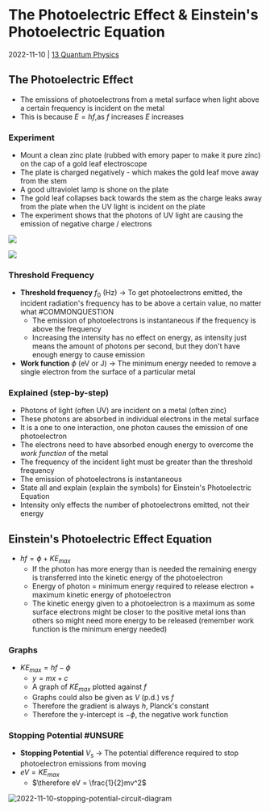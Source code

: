 # The Photoelectric Effect & Einstein's Photoelectric Equation
2022-11-10 | [13 Quantum Physics](13%20Quantum%20Physics.md)

## The Photoelectric Effect
- The emissions of photoelectrons from a metal surface when light above a certain frequency is incident on the metal
- This is because $E = hf$,as $f$ increases $E$ increases

### Experiment
- Mount a clean zinc plate (rubbed with emory paper to make it pure zinc) on the cap of a gold leaf electroscope
- The plate is charged negatively - which makes the gold leaf move away from the stem
- A good ultraviolet lamp is shone on the plate
- The gold leaf collapses back towards the stem as the charge leaks away from the plate when the UV light is incident on the plate
- The experiment shows that the photons of UV light are causing the emission of negative charge / electrons 


![](https://cdn.savemyexams.co.uk/cdn-cgi/image/w=1920,f=auto/uploads/2021/05/22.1-Photoelectric-Experiment-1.png)

![](https://cdn.savemyexams.co.uk/cdn-cgi/image/w=1920,f=auto/uploads/2021/05/22.1-Photoelectric-Experiment-2.png)

### Threshold Frequency
- **Threshold frequency** $f_0$ (Hz) -> To get photoelectrons emitted, the incident radiation's frequency has to be above a certain value, no matter what #COMMONQUESTION
	- The emission of photoelectrons is instantaneous if the frequency is above the frequency
	- Increasing the intensity has no effect on energy, as intensity just means the amount of photons per second, but they don't have enough energy to cause emission
- **Work function** $\phi$ (eV or J) -> The minimum energy needed to remove a single electron from the surface of a particular metal

### Explained (step-by-step)
- Photons of light (often UV) are incident on a metal (often zinc)
- These photons are absorbed in individual electrons in the metal surface
- It is a one to one interaction, one photon causes the emission of one photoelectron
- The electrons need to have absorbed enough energy to overcome the *work function* of the metal
- The frequency of the incident light must be greater than the threshold frequency
- The emission of photoelectrons is instantaneous
- State all and explain (explain the symbols) for Einstein's Photoelectric Equation
- Intensity only effects the number of photoelectrons emitted, not their energy

## Einstein's Photoelectric Effect Equation
- $hf = \phi + KE_{max}$
	- If the photon has more energy than is needed the remaining energy is transferred into the kinetic energy of the photoelectron
	- Energy of photon = minimum energy required to release electron + maximum kinetic energy of photoelectron
	- The kinetic energy given to a photoelectron is a maximum as some surface electrons might be closer to the positive metal ions than others so might need more energy to be released (remember work function is the minimum energy needed)

### Graphs
- $KE_{max} = hf - \phi$
	- $y = mx + c$
	- A graph of $KE_{max}$ plotted against $f$
	- Graphs could also be given as $V$ (p.d.) vs $f$
	- Therefore the gradient is always $h$, Planck's constant
	- Therefore the y-intercept is $-\phi$, the negative work function

### Stopping Potential #UNSURE
- **Stopping Potential** $V_s$ -> The potential difference required to stop photoelectron emissions from moving
- $eV = KE_{max}$
	- $\therefore eV = \frac{1}{2}mv^2$ 

![2022-11-10-stopping-potential-circuit-diagram](2022-11-10-stopping-potential-circuit-diagram.png)

